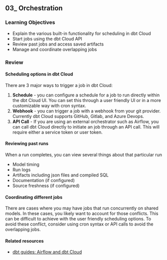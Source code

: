 ## 03_ Orchestration

### Learning Objectives
- Explain the various built-in functionality for scheduling in dbt Cloud
- Start jobs using the dbt Cloud API
- Review past jobs and access saved artifacts
- Manage and coordinate overlapping jobs

### Review

#### Scheduling options in dbt Cloud
There are 3 major ways to trigger a job in dbt Cloud:
1. **Schedule** - you can configure a schedule for a job to run directly within the dbt Cloud UI. You can set this through a user friendly UI or in a more customizable way with cron syntax.
2. **Webhook** - you can trigger a job with a webhook from your git provider. Currently dbt Cloud supports GitHub, Gitlab, and Azure Devops.
3. **API Call** - If you are using an external orchestrator such as Airflow, you can call dbt Cloud directly to initiate an job through an API call. This will require either a service token or user token.

#### Reviewing past runs
When a run completes, you can view several things about that particular run
- Model timing
- Run logs
- Artifacts including json files and compiled SQL
- Documentation (if configured)
- Source freshness (if configured)

#### Coordinating different jobs
There are cases where you may have jobs that run concurrently on shared models. In these cases, you likely want to account for those conflicts. This can be difficult to achieve with the user friendly scheduling options. To avoid these conflict, consider using cron syntax or API calls to avoid the overlapping jobs.

#### Related resources
- [dbt guides: Airflow and dbt Cloud](https://docs.getdbt.com/guides/airflow-and-dbt-cloud?step=1)
